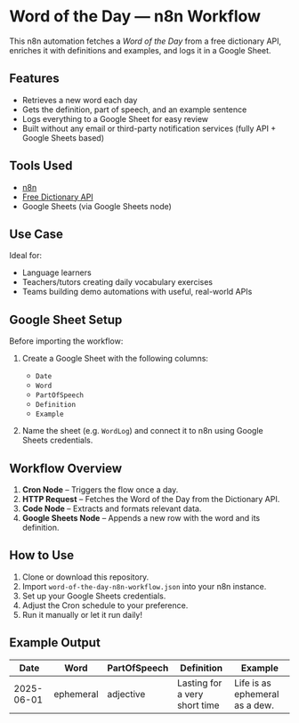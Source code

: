 # Word of the Day — n8n Workflow

This n8n automation fetches a *Word of the Day* from a free dictionary API, enriches it with definitions and examples, and logs it in a Google Sheet.
## Features

- Retrieves a new word each day
- Gets the definition, part of speech, and an example sentence
- Logs everything to a Google Sheet for easy review
- Built without any email or third-party notification services (fully API + Google Sheets based)

## Tools Used

- [n8n](https://n8n.io/)
- [Free Dictionary API](https://dictionaryapi.dev/)
- Google Sheets (via Google Sheets node)

## Use Case

Ideal for:
- Language learners
- Teachers/tutors creating daily vocabulary exercises
- Teams building demo automations with useful, real-world APIs

## Google Sheet Setup

Before importing the workflow:

1. Create a Google Sheet with the following columns:
   - `Date`
   - `Word`
   - `PartOfSpeech`
   - `Definition`
   - `Example`

2. Name the sheet (e.g. `WordLog`) and connect it to n8n using Google Sheets credentials.

## Workflow Overview

1. **Cron Node** – Triggers the flow once a day.
2. **HTTP Request** – Fetches the Word of the Day from the Dictionary API.
3. **Code Node** – Extracts and formats relevant data.
4. **Google Sheets Node** – Appends a new row with the word and its definition.

## How to Use

1. Clone or download this repository.
2. Import `word-of-the-day-n8n-workflow.json` into your n8n instance.
3. Set up your Google Sheets credentials.
4. Adjust the Cron schedule to your preference.
5. Run it manually or let it run daily!

## Example Output

| Date       | Word     | PartOfSpeech | Definition                            | Example                        |
|------------|----------|---------------|----------------------------------------|--------------------------------|
| 2025-06-01 | ephemeral| adjective     | Lasting for a very short time          | Life is as ephemeral as a dew. |


